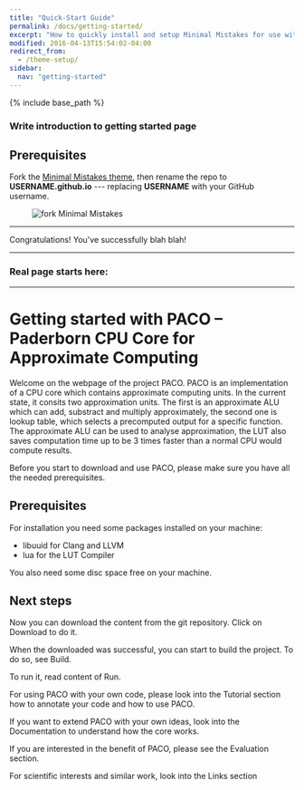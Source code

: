 ```yaml
---
title: "Quick-Start Guide"
permalink: /docs/getting-started/
excerpt: "How to quickly install and setup Minimal Mistakes for use with GitHub Pages."
modified: 2016-04-13T15:54:02-04:00
redirect_from:
  - /theme-setup/
sidebar:
  nav: "getting-started"
---
```


{% include base_path %}

### Write introduction to getting started page

## Prerequisites

Fork the [Minimal Mistakes theme](https://github.com/mmistakes/minimal-mistakes/fork), then rename the repo to **USERNAME.github.io** --- replacing **USERNAME** with your GitHub username.

<figure>
  <img src="{{ base_path }}/images/mm-theme-fork-repo.png" alt="fork Minimal Mistakes">
</figure>

---

Congratulations! You've successfully blah blah!

---
### Real page starts here:
---
# Getting started with PACO – Paderborn CPU Core for Approximate Computing

Welcome on the webpage of the project PACO. PACO is an implementation of a CPU core which contains approximate computing units. In the current state, it consits two approximation units. The first is an approximate ALU which can add, substract and multiply approximately, the second one is lookup table, which selects a precomputed output for a specific function. 
The approximate ALU can be used to analyse approximation, the LUT also saves computation time up to be 3 times faster than a normal CPU would compute results. 

Before you start to download and use PACO, please make sure you have all the needed prerequisites.

## Prerequisites

For installation you need some packages installed on your machine: 
- libuuid for Clang and LLVM
- lua for the LUT Compiler

You also need some disc space free on your machine. 

## Next steps

Now you can download the content from the git repository. Click on Download to do it.

When the downloaded was successful, you can start to build the project. To do so, see Build. 

To run it, read content of Run. 

For using PACO with your own code, please look into the Tutorial section how to annotate your code and how to use PACO. 

If you want to extend PACO with your own ideas, look into the Documentation to understand how the core works. 

If you are interested in the benefit of PACO, please see the Evaluation section. 

For scientific interests and similar work, look into the Links section
